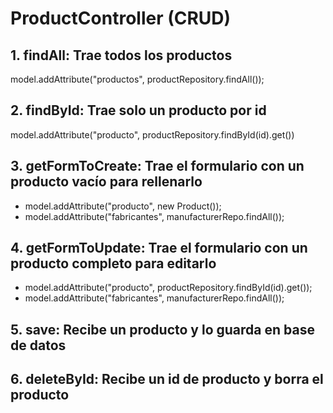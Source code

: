 # ProductController (CRUD)

## 1. findAll: Trae todos los productos

model.addAttribute("productos", productRepository.findAll());

## 2. findById: Trae solo un producto por id 

model.addAttribute("producto", productRepository.findById(id).get())

## 3. getFormToCreate: Trae el formulario con un producto vacío para rellenarlo

* model.addAttribute("producto", new Product());
* model.addAttribute("fabricantes", manufacturerRepo.findAll());

## 4. getFormToUpdate: Trae el formulario con un producto completo para editarlo

* model.addAttribute("producto", productRepository.findById(id).get());
* model.addAttribute("fabricantes", manufacturerRepo.findAll());

## 5. save: Recibe un producto y lo guarda en base de datos

## 6. deleteById: Recibe un id de producto y borra el producto